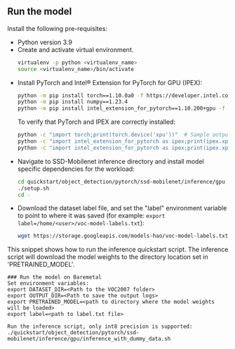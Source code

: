 <!--- 50. Baremetal -->
## Run the model
Install the following pre-requisites:
* Python version 3.9
* Create and activate virtual environment.
  ```bash
  virtualenv -p python <virtualenv_name>
  source <virtualenv_name>/bin/activate
  ```
* Install PyTorch and Intel® Extension for PyTorch for GPU (IPEX):
  ```bash
  python -m pip install torch==1.10.0a0 -f https://developer.intel.com/ipex-whl-stable-xpu
  python -m pip install numpy==1.23.4
  python -m pip install intel_extension_for_pytorch==1.10.200+gpu -f https://developer.intel.com/ipex-whl-stable-xpu
  ```
  To verify that PyTorch and IPEX are correctly installed:
  ```bash
  python -c "import torch;print(torch.device('xpu'))"  # Sample output: "xpu"
  python -c "import intel_extension_for_pytorch as ipex;print(ipex.xpu.is_available())"  #Sample output True
  python -c "import intel_extension_for_pytorch as ipex;print(ipex.xpu.has_onemkl())"  # Sample output: True
  ```
* Navigate to SSD-Mobilenet inference directory and install model specific dependencies for the workload:
  ```bash
  cd quickstart/object_detection/pytorch/ssd-mobilenet/inference/gpu
  ./setup.sh
  cd -
  ```
* Download the dataset label file, and set the "label" environment variable to point to where it was saved (for example: `export label=/home/<user>/voc-model-labels.txt`):
  ```bash
  wget https://storage.googleapis.com/models-hao/voc-model-labels.txt
  ```

This snippet shows how to run the inference quickstart script. The inference script
will download the model weights to the directory location set in 'PRETRAINED_MODEL'.

```
### Run the model on Baremetal
Set environment variables:
export DATASET_DIR=<Path to the VOC2007 folder>
export OUTPUT_DIR=<Path to save the output logs>
export PRETRAINED_MODEL=<path to directory where the model weights will be loaded>
export label=<path to label.txt file>

Run the inference script, only int8 precision is supported:
./quickstart/object_detection/pytorch/ssd-mobilenet/inference/gpu/inference_with_dummy_data.sh
```
